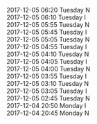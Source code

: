 2017-12-05 06:20 Tuesday  N  
2017-12-05 06:10 Tuesday  I  
2017-12-05 05:55 Tuesday  N  
2017-12-05 05:45 Tuesday  I  
2017-12-05 05:05 Tuesday  N  
2017-12-05 04:55 Tuesday  I  
2017-12-05 04:10 Tuesday  N  
2017-12-05 04:05 Tuesday  I  
2017-12-05 04:00 Tuesday  N  
2017-12-05 03:55 Tuesday  I  
2017-12-05 03:10 Tuesday  N  
2017-12-05 03:05 Tuesday  I  
2017-12-05 02:45 Tuesday  N  
2017-12-04 20:50 Monday  I  
2017-12-04 20:45 Monday  N  
